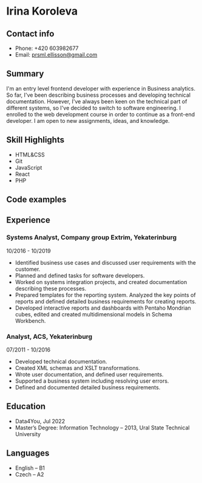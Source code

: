 # Irina Koroleva

## Contact info
- Phone: +420 603982677 
- Email: prsml.ellisson@gmail.com

## Summary
I'm an entry level frontend developer with experience in Business analytics. 
So far, I've been describing business processes and developing technical
documentation. However, I've always been keen on the technical part of different
systems, so I've decided to switch to software engineering. 
I enrolled to the web development course in order to continue as a front-end
developer. I am open to new assignments, ideas, and knowledge.

## Skill Highlights
-	HTML&CSS	
-	Git
-	JavaScript
-	React
-	PHP

## Code examples

## Experience
### Systems Analyst, Company group Extrim, Yekaterinburg
10/2016 - 10/2019
- Identified business use cases and discussed user requirements with the
customer.
- Planned and defined tasks for software developers.
- Worked on systems integration projects, and created documentation
describing these processes.
- Prepared templates for the reporting system. Analyzed the key points of
reports and defined detailed business requirements for creating reports.
- Developed interactive reports and dashboards with Pentaho Mondrian cubes,
edited and created multidimensional models in Schema Workbench.
### Analyst, ACS, Yekaterinburg
07/2011 - 10/2016
- Developed technical documentation.
- Created XML schemas and XSLT transformations. 
- Wrote user documentation, and defined user requirements.
- Supported a business system including resolving user errors.
- Defined and documented detailed business requirements.
## Education
- Data4You, Jul 2022
- Master’s Degree: Information Technology – 2013, Ural State Technical University
## Languages
- English – B1 
- Czech – A2